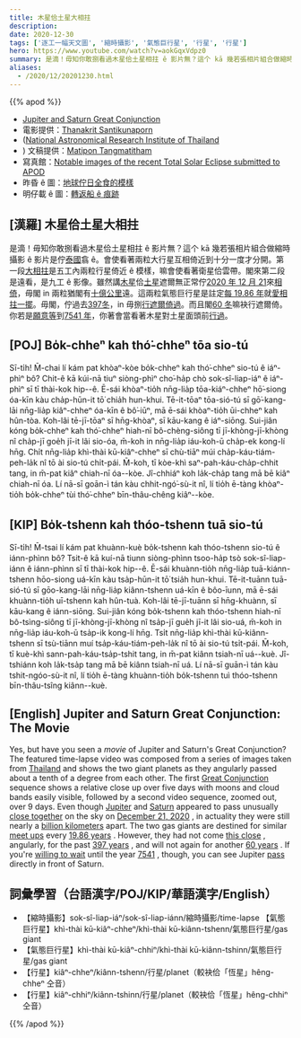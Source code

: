 ```yaml
---
title: 木星佮土星大相拄
description:
date: 2020-12-30
tags: ['逐工一幅天文圖', '縮時攝影', '氣態巨行星', '行星', '行星']
hero: https://www.youtube.com/watch?v=aokGqxVdpz0
summary: 是滴！毋知你敢捌看過木星佮土星相拄 ê 影片無？這个 kā 幾若張相片組合做縮時攝影 ê 影片是佇泰國翕 ê。
aliases:
  - /2020/12/20201230.html
---
```


{{% apod %}}

- [Jupiter and Saturn Great Conjunction](https://apod.nasa.gov/apod/ap201230.html)
- 電影提供：[Thanakrit Santikunaporn](https://www.facebook.com/solutekan)
- ([National Astronomical Research Institute of Thailand](http://narit.or.th/)
- ) 文稿提供：[Matipon Tangmatitham](https://www.facebook.com/matiponblog)
- 寫真館：[Notable images of the recent Total Solar Eclipse submitted to APOD](https://www.facebook.com/media/set?vanity=APOD.Sky&set=a.3216915061746024)
- 昨昏 ê 圖：[地球佇日全食的模樣](https://apod-taigi.blogspot.com/2020/12/20201229.html)
- 明仔載 ê 圖：[轉返船 ê 痕跡](https://apod-taigi.blogspot.com/2020/12/20201231.html)

## [漢羅] 木星佮土星大相拄

是滴！毋知你敢捌看過木星佮土星相拄 ê 影片無？這个 kā 幾若張相片組合做縮時攝影 ê 影片是佇[泰國](http://narit.or.th/)翕 ê。會使看著兩粒大行星互相倚近到十分一度才分開。第一段[大相拄](https://apod.nasa.gov/apod/ap201223.html)是五工內兩粒行星倚近 ê 模樣，嘛會使看著衛星佮雲帶。閣來第二段是遠看，是九工 ê 影像。雖然講[木星](https://solarsystem.nasa.gov/planets/jupiter/overview/)佮[土星](https://solarsystem.nasa.gov/planets/saturn/overview/)遮爾無正常佇[2020 年 12 月 21](https://apod.nasa.gov/apod/ap201221.html)來[相倚](https://en.wikipedia.org/wiki/Conjunction_(astronomy))，毋閣 in 兩粒猶閣有[十億公里](https://earthsky.org/astronomy-essentials/great-jupiter-saturn-conjunction-dec-21-2020)遠。這兩粒氣態巨行星是註定[每 19.86 年](https://www.timeanddate.com/astronomy/planets/great-conjunction)就[愛相拄一擺](https://www.nasa.gov/feature/the-great-conjunction-of-jupiter-and-saturn)。毋閣，佇過去[397冬](https://www.timesnownews.com/the-buzz/article/what-happened-the-last-time-saturn-jupiter-aligned-history-and-the-great-conjunction-from/697290)，in 毋捌[行遮爾倚過](https://en.wikipedia.org/wiki/Great_conjunction)。而且閣[60 冬](https://www.space.com/rare-great-conjunction-jupiter-saturn-2020-wows-skywatchers)嘛袂行遮爾倚。你若是[願意等](https://i.pinimg.com/originals/67/23/08/6723087fa7d9e91bfe4b96b858858150.jpg)到[7541 年](https://en.wikipedia.org/wiki/Great_conjunction#7541)，你著會當看著木星對土星面頭前[行過](https://sparky.rice.edu/public-night/jupsat2.html)。

## [POJ] Bo̍k-chheⁿ kah thó͘-chheⁿ tōa sio-tú

Sī-ti̍h! M̄-chai lí kám pat khòaⁿ-kòe bo̍k-chheⁿ kah thó͘-chheⁿ sio-tú ê iáⁿ-phìⁿ bô? Chit-ê kā kúi-nā tiuⁿ siòng-phìⁿ cho͘-ha̍p chò sok-sî-liap-iáⁿ ê iáⁿ-phìⁿ sī tī thài-kok hip--ê. Ē-sái khòaⁿ-tio̍h nn̄g-lia̍p tōa-kiáⁿ-chheⁿ hō͘-siong óa-kīn kàu cha̍p-hūn-it tō͘ chia̍h hun-khui. Tē-it-tōaⁿ tōa-sió-tú sī gō͘-kang-lāi nn̄g-lia̍p kiâⁿ-chheⁿ óa-kīn ê bô͘-iūⁿ, mā ē-sái khòaⁿ-tio̍h ūi-chheⁿ kah hûn-tòa. Koh-lâi tē-jī-tōaⁿ sī hn̄g-khòaⁿ, sī kāu-kang ê iáⁿ-siōng. Sui-jiân kóng bo̍k-chheⁿ kah thó͘-chheⁿ hiah-nī bô-chèng-siông tī jī-khòng-jī-khòng nî cha̍p-jī goe̍h jī-it lâi sio-óa, m̄-koh in nn̄g-lia̍p iáu-koh-ū cha̍p-ek kong-lí hn̄g. Chi̍t nn̄g-lia̍p khì-thài kū-kiâⁿ-chheⁿ sī chù-tiāⁿ múi cha̍p-káu-tiám-peh-la̍k nî tō ài sio-tú chi̍t-pái. M̄-koh, tī kòe-khì saⁿ-pah-káu-cha̍p-chhit tang, in m̄-pat kiâⁿ chiah-nī óa--kòe. Jî-chhiáⁿ koh la̍k-cha̍p tang mā bē kiâⁿ chiah-nī óa. Lí nā-sī goān-ì tán kàu chhit-ngó͘-sù-it nî, lí tio̍h ē-tàng khòaⁿ-tio̍h bo̍k-chheⁿ tùi thó͘-chheⁿ bīn-thâu-chêng kiâⁿ--kòe.

## [KIP] Bo̍k-tshenn kah thóo-tshenn tuā sio-tú

Sī-ti̍h! M̄-tsai lí kám pat khuànn-kuè bo̍k-tshenn kah thóo-tshenn sio-tú ê iánn-phìnn bô? Tsit-ê kā kuí-nā tiunn siòng-phìnn tsoo-ha̍p tsò sok-sî-liap-iánn ê iánn-phìnn sī tī thài-kok hip--ê. Ē-sái khuànn-tio̍h nn̄g-lia̍p tuā-kiánn-tshenn hōo-siong uá-kīn kàu tsa̍p-hūn-it tō͘ tsia̍h hun-khui. Tē-it-tuānn tuā-sió-tú sī gōo-kang-lāi nn̄g-lia̍p kiânn-tshenn uá-kīn ê bôo-īunn, mā ē-sái khuànn-tio̍h uī-tshenn kah hûn-tuà. Koh-lâi tē-jī-tuānn sī hn̄g-khuànn, sī kāu-kang ê iánn-siōng. Sui-jiân kóng bo̍k-tshenn kah thóo-tshenn hiah-nī bô-tsìng-siông tī jī-khòng-jī-khòng nî tsa̍p-jī gue̍h jī-it lâi sio-uá, m̄-koh in nn̄g-lia̍p iáu-koh-ū tsa̍p-ik kong-lí hn̄g. Tsi̍t nn̄g-lia̍p khì-thài kū-kiânn-tshenn sī tsù-tiānn muí tsa̍p-káu-tiám-peh-la̍k nî tō ài sio-tú tsi̍t-pái. M̄-koh, tī kuè-khì sann-pah-káu-tsa̍p-tshit tang, in m̄-pat kiânn tsiah-nī uá--kuè. Jî-tshiánn koh la̍k-tsa̍p tang mā bē kiânn tsiah-nī uá. Lí nā-sī guān-ì tán kàu tshit-ngóo-sù-it nî, lí tio̍h ē-tàng khuànn-tio̍h bo̍k-tshenn tuì thóo-tshenn bīn-thâu-tsîng kiânn--kuè.

## [English] Jupiter and Saturn Great Conjunction: The Movie 

Yes, but have you seen a *movie* of Jupiter and Saturn's Great Conjunction?The featured time-lapse video was composed from a series of images taken from [Thailand](http://narit.or.th/) and shows the two giant planets as they angularly passed about a tenth of a degree from each other. The first [Great Conjunction](https://apod.nasa.gov/apod/ap201223.html) sequence shows a relative close up over five days with moons and cloud bands easily visible, followed by a second video sequence, zoomed out, over 9 days. Even though [Jupiter](https://solarsystem.nasa.gov/planets/jupiter/overview/) and [Saturn](https://solarsystem.nasa.gov/planets/saturn/overview/) appeared to pass unusually [close together](https://en.wikipedia.org/wiki/Conjunction_(astronomy)) on the sky on [December 21, 2020](https://apod.nasa.gov/apod/ap201221.html) , in actuality they were still nearly a [billion kilometers](https://earthsky.org/astronomy-essentials/great-jupiter-saturn-conjunction-dec-21-2020) apart. The two gas giants are destined for similar [meet ups](https://www.nasa.gov/feature/the-great-conjunction-of-jupiter-and-saturn) every [19.86 years](https://www.timeanddate.com/astronomy/planets/great-conjunction) . However, they had not come [this close](https://en.wikipedia.org/wiki/Great_conjunction) , angularly, for the past [397 years](https://www.timesnownews.com/the-buzz/article/what-happened-the-last-time-saturn-jupiter-aligned-history-and-the-great-conjunction-from/697290) , and will not again for another [60 years](https://www.space.com/rare-great-conjunction-jupiter-saturn-2020-wows-skywatchers) . If you're [willing to wait](https://i.pinimg.com/originals/67/23/08/6723087fa7d9e91bfe4b96b858858150.jpg) until the year [7541](https://en.wikipedia.org/wiki/Great_conjunction#7541) , though, you can see Jupiter [pass](https://sparky.rice.edu/public-night/jupsat2.html) directly in front of Saturn.

## 詞彙學習（台語漢字/POJ/KIP/華語漢字/English）

- 【縮時攝影】sok-sî-liap-iáⁿ/sok-sî-liap-iánn/縮時攝影/time-lapse 【氣態巨行星】khì-thài kū-kiâⁿ-chheⁿ/khì-thài kū-kiânn-tshenn/氣態巨行星/gas giant
- 【氣態巨行星】khì-thài kū-kiâⁿ-chhiⁿ/khì-thài kū-kiânn-tshinn/氣態巨行星/gas giant
- 【行星】kiâⁿ-chheⁿ/kiânn-tshenn/行星/planet（較袂佮「恆星」hêng-chheⁿ 仝音）
- 【行星】kiâⁿ-chhiⁿ/kiânn-tshinn/行星/planet（較袂佮「恆星」hêng-chhiⁿ 仝音）

{{% /apod %}}
